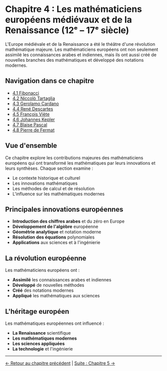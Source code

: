 # Chapitre 4 : Les mathématiciens européens médiévaux et de la Renaissance (12ᵉ – 17ᵉ siècle)

L'Europe médiévale et de la Renaissance a été le théâtre d'une révolution mathématique majeure. Les mathématiciens européens ont non seulement assimilé les connaissances arabes et indiennes, mais ils ont aussi créé de nouvelles branches des mathématiques et développé des notations modernes.

## Navigation dans ce chapitre

- [4.1 Fibonacci](4.1_Fibonacci.md)
- [4.2 Niccolò Tartaglia](4.2_Tartaglia.md)
- [4.3 Gerolamo Cardano](4.3_Cardano.md)
- [4.4 René Descartes](4.4_Descartes.md)
- [4.5 François Viète](4.5_Viete.md)
- [4.6 Johannes Kepler](4.6_Kepler.md)
- [4.7 Blaise Pascal](4.7_Blaise_Pascal.md)
- [4.8 Pierre de Fermat](4.8_Pierre_de_Fermat.md)

## Vue d'ensemble

Ce chapitre explore les contributions majeures des mathématiciens européens qui ont transformé les mathématiques par leurs innovations et leurs synthèses. Chaque section examine :

- Le contexte historique et culturel
- Les innovations mathématiques
- Les méthodes de calcul et de résolution
- L'influence sur les mathématiques modernes

## Principales innovations européennes

- **Introduction des chiffres arabes** et du zéro en Europe
- **Développement de l'algèbre** européenne
- **Géométrie analytique** et notation moderne
- **Résolution des équations** polynomiales
- **Applications** aux sciences et à l'ingénierie

## La révolution européenne

Les mathématiciens européens ont :
- **Assimilé** les connaissances arabes et indiennes
- **Développé** de nouvelles méthodes
- **Créé** des notations modernes
- **Appliqué** les mathématiques aux sciences

## L'héritage européen

Les mathématiques européennes ont influencé :
- **La Renaissance** scientifique
- **Les mathématiques modernes**
- **Les sciences appliquées**
- **La technologie** et l'ingénierie

---

[← Retour au chapitre précédent](../03_Mathematiciens_arabes/README.md) | [Suite : Chapitre 5 →](../05_Mathematiciens_modernes/README.md)
